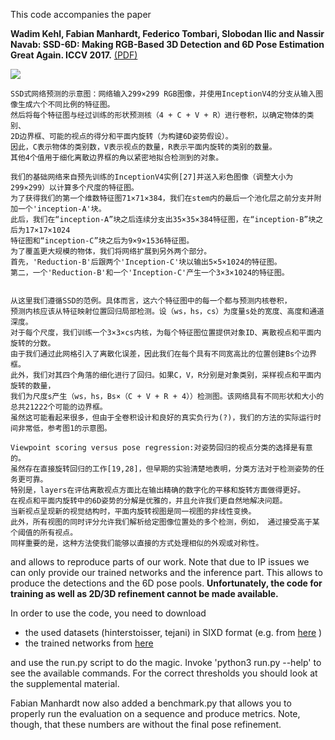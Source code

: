 
This code accompanies the paper

**Wadim Kehl, Fabian Manhardt, Federico Tombari, Slobodan Ilic and Nassir Navab:
SSD-6D: Making RGB-Based 3D Detection and 6D Pose Estimation Great Again. ICCV 2017.**  [(PDF)]( https://www.dropbox.com/s/k6cbdb77d6ubdfv/kehl2017iccv.pdf?dl=0)

![](http://5b0988e595225.cdn.sohucs.com/images/20181013/208d8a02440549ad827704fe0b7c2ad7.jpeg)


    SSD式网络预测的示意图：网络输入299×299 RGB图像，并使用InceptionV4的分支从输入图像生成六个不同比例的特征图。
    然后将每个特征图与经过训练的形状预测核（4 + C + V + R）进行卷积，以确定物体的类别、
    2D边界框、可能的视点的得分和平面内旋转（为构建6D姿势假设）。
    因此，C表示物体的类别数，V表示视点的数量，R表示平面内旋转的类别的数量。
    其他4个值用于细化离散边界框的角以紧密地拟合检测到的对象。

    我们的基础网络来自预先训练的InceptionV4实例[27]并送入彩色图像（调整大小为299×299）以计算多个尺度的特征图。 
    为了获得我们的第一个维数特征图71×71×384，我们在stem内的最后一个池化层之前分支并附加一个'inception-A'块。
    此后，我们在“inception-A”块之后连续分支出35×35×384特征图，在“inception-B”块之后为17×17×1024
    特征图和“inception-C”块之后为9×9×1536特征图。 
    为了覆盖更大规模的物体，我们将网络扩展到另外两个部分。 
    首先，'Reduction-B'后跟两个'Inception-C'块以输出5×5×1024的特征图。 
    第二，一个'Reduction-B'和一个'Inception-C'产生一个3×3×1024的特征图。


    从这里我们遵循SSD的范例。具体而言，这六个特征图中的每一个都与预测内核卷积，
    预测内核应该从特征映射位置回归局部检测。设（ws，hs，cs）为度量s处的宽度、高度和通道深度。
    对于每个尺度，我们训练一个3×3×cs内核，为每个特征图位置提供对象ID、离散视点和平面内旋转的分数。
    由于我们通过此网格引入了离散化误差，因此我们在每个具有不同宽高比的位置创建Bs个边界框。
    此外，我们对其四个角落的细化进行了回归。如果C，V，R分别是对象类别，采样视点和平面内旋转的数量，
    我们为尺度s产生（ws，hs，Bs×（C + V + R + 4））检测图。该网络具有不同形状和大小的总共21222个可能的边界框。
    虽然这可能看起来很多，但由于全卷积设计和良好的真实负行为(?)，我们的方法的实际运行时间非常低，参考图1的示意图。

    Viewpoint scoring versus pose regression:对姿势回归的视点分类的选择是有意的。 
    虽然存在直接旋转回归的工作[19,28]，但早期的实验清楚地表明，分类方法对于检测姿势的任务更可靠。 
    特别是，layers在评估离散视点方面比在输出精确的数字化的平移和旋转方面做得更好。 
    在视点和平面内旋转中的6D姿势的分解是优雅的，并且允许我们更自然地解决问题。
    当新视点呈现新的视觉结构时，平面内旋转视图是同一视图的非线性变换。 
    此外，所有视图的同时评分允许我们解析给定图像位置处的多个检测，例如， 通过接受高于某个阈值的所有视点。
    同样重要的是，这种方法使我们能够以直接的方式处理相似的外观或对称性。



and allows to reproduce parts of our work. Note that due to IP issues we can only 
provide our trained networks and the inference part. This allows to produce the detections and 
the 6D pose pools. **Unfortunately, the code for training as well as 2D/3D refinement cannot be made available.**

In order to use the code, you need to download
* the used datasets (hinterstoisser, tejani) in 
SIXD format (e.g. from [here](http://cmp.felk.cvut.cz/sixd/challenge_2017/) )
* the trained networks from [here](https://www.dropbox.com/sh/08mv6fmzi6dylj2/AACIK-odLEu560UDUs2WY9Sba?dl=0)

and use the run.py script to do the magic. Invoke 'python3 run.py --help' to see the available commands. 
For the correct thresholds you should look at the supplemental material.

Fabian Manhardt now also added a benchmark.py that allows you to properly run the evaluation on a sequence and produce metrics. Note, though, that these numbers are without the final pose refinement.






